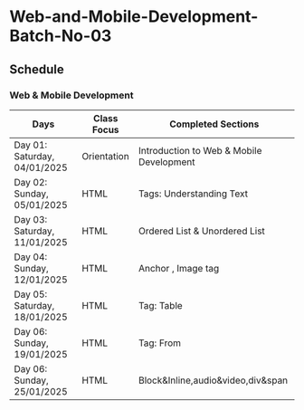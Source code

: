 # Web-and-Mobile-Development-Batch-No-03

## Schedule

### Web & Mobile Development
| Days                 | Class Focus        | Completed Sections                  |
|----------------------|--------------------|-------------------------------------|
| Day 01: Saturday, 04/01/2025 | Orientation        | Introduction to Web & Mobile Development |
| Day 02: Sunday, 05/01/2025   | HTML               | Tags: Understanding Text           |
| Day 03: Saturday, 11/01/2025 | HTML               | Ordered List & Unordered List      |
| Day 04: Sunday,   12/01/2025 | HTML               | Anchor , Image tag                 |
| Day 05: Saturday, 18/01/2025 | HTML               | Tag: Table                         |
| Day 06: Sunday,   19/01/2025 | HTML               | Tag: From                          |
| Day 06: Sunday,   25/01/2025 | HTML               | Block&Inline,audio&video,div&span  |